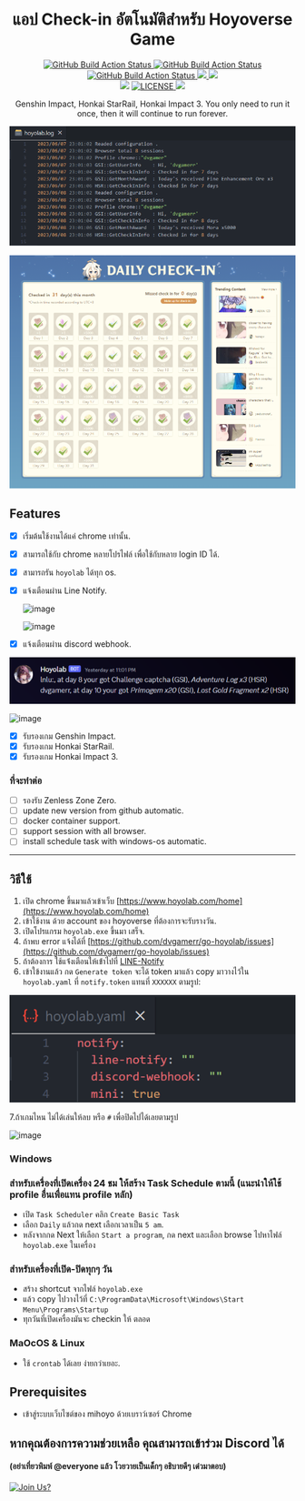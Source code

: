 <div align="center">
  <h1>แอป Check-in อัตโนมัติสำหรับ Hoyoverse Game</h1>
  <p>
    <a href="https://github.com/dvgamerr/go-hoyolab/actions/workflows/build.yml">
      <img src="https://img.shields.io/github/actions/workflow/status/dvgamerr/go-hoyolab/build.yml?label=Build&amp;style=flat-square" alt="GitHub Build Action Status">
    </a>
    <a href="https://github.com/dvgamerr/go-hoyolab/actions/workflows/codeql.yml">
      <img src="https://img.shields.io/github/actions/workflow/status/dvgamerr/go-hoyolab/codeql.yml?label=CodeQL&amp;style=flat-square" alt="GitHub Build Action Status">
    </a>
    <a href="https://github.com/dvgamerr/go-hoyolab/actions/workflows/review.yml">
      <img src="https://img.shields.io/github/actions/workflow/status/dvgamerr/go-hoyolab/review.yml?label=Dependency&amp;style=flat-square" alt="GitHub Build Action Status">
    </a>
    <a href="https://goreportcard.com/report/dvgamerr/go-hoyolab">
      <img src="https://goreportcard.com/badge/dvgamerr/go-hoyolab?style=flat-square">
    </a>
    <img src="https://img.shields.io/tokei/lines/github/dvgamerr/go-kooky?style=flat-square">
    <br>
    <img src="https://img.shields.io/badge/PRs-welcome-brightgreen.svg?style=flat-square">
    <a href="LICENSE.md">
      <img src="https://img.shields.io/github/license/dvgamerr/go-hoyolab?style=flat-square" alt="LICENSE">
    </a>
    <a href="https://github.com/dvgamerr/go-hoyolab/releases/latest">
      <img src="https://img.shields.io/github/release-date/dvgamerr/go-hoyolab?style=flat-square">
    </a>
  </p>
  <p>Genshin Impact, Honkai StarRail, Honkai Impact 3. You only need to run it once, then it will continue to run forever.</p>
</div>



![example.png](./docs/example-logs.png)

![checkin.png](./docs/checkin.png)

## Features
- [x] เริ่มต้นใช้งานได้แค่ chrome เท่านั้น.
- [x] สามารถใช้กับ chrome หลายโปรไฟล์ เพื่อใช้กับหลาย login ID ได้.
- [X] สามารถรัน `hoyolab` ได้ทุก os.
- [x] แจ้งเตือนผ่าน Line Notify.

  ![image](https://github.com/dvgamerr/go-hoyolab/assets/10203425/0cbdb857-f866-4813-8420-03c2ce73688e)

  ![image](https://github.com/dvgamerr/go-hoyolab/assets/10203425/133f8fcd-d301-471f-92a7-6e88874ff851)

- [x] แจ้งเตือนผ่าน discord webhook.

![checkin.png](./docs/example-notify.png)


  ![image](https://github.com/dvgamerr/go-hoyolab/assets/10203425/1c75dc54-e787-4831-94a0-047f1aef7e1a)
  
- [x] รับรองเกม Genshin Impact.
- [x] รับรองเกม Honkai StarRail.
- [x] รับรองเกม Honkai Impact 3.

### ที่จะทำต่อ
- [ ] รองรับ Zenless Zone Zero.
- [ ] update new version from github automatic.
- [ ] docker container support.
- [ ] support session with all browser.
- [ ] install schedule task with windows-os automatic.

---

## วิธีใช้
1. เปิด chrome ขึ้นมาแล้วเข้าเว็บ [https://www.hoyolab.com/home](https://www.hoyolab.com/home)
2. เข้าใช้งาน ด้วย account ของ hoyoverse ที่ต้องการจะรับรางวัน.
3. เปิดโปรแกรม `hoyolab.exe` ขึ้นมา เสร็จ.
4. ถ้าพบ error แจ้งได้ที่  [https://github.com/dvgamerr/go-hoyolab/issues](https://github.com/dvgamerr/go-hoyolab/issues)
5. ถ้าต้องการ ใช้แจ่้งเตือนให้เข้่าไปที่ [LINE-Notify](https://notify-bot.line.me/my/)
6. เข้าใข้งานแล้ว กด `Generate token` จะได้ token มาแล้ว copy มาวางไว้ใน `hoyolab.yaml` ที่ `notify.token` แทนที่ `XXXXXX` ตามรูป:
 
 ![image](./docs/example-token.png)
  
7.ถ้าเกมไหน ไม่ได้เล่นให้ลบ หรือ `#` เพื่อปิดไปได้เลยตามรูป

  ![image](https://github.com/dvgamerr/go-hoyolab/assets/10203425/7ab44d88-31cf-4919-ab5a-e7c4da5beedf)



### Windows
### สำหรับเครื่องที่เปิดเครื่อง 24 ชม ให้สร้าง Task Schedule ตามนี้ (แนะนำให้ใช้ profile อื่นเพื่อแทน profile หลัก)
- เปิด `Task Scheduler` คลิก `Create Basic Task`
- เลือก `Daily` แล้วกด next เลือกเวลาเป็น `5 am`.
- หลังจากกด Next ให้เลือก `Start a program`, กด next และเลือก browse ไปหาไฟล์ `hoyolab.exe` ในเครื่อง

### สำหรับเครื่องที่เปิด-ปิดทุกๆ วัน
- สร้าง shortcut จากไฟล์ `hoyolab.exe`
- แล้ว copy ไปวางไว้ที่ `C:\ProgramData\Microsoft\Windows\Start Menu\Programs\Startup`
- ทุกวันที่เปิดเครื่องมันจะ checkin ให้ ตลอด 

### MaOcOS & Linux
- ใช้ `crontab` ได้เลย ง่ายกว่าเยอะ.

## Prerequisites
- เข้าสู่ระบบเว็บไซต์ของ mihoyo ด้วยเบราว์เซอร์ Chrome

## หากคุณต้องการความช่วยเหลือ คุณสามารถเข้าร่วม Discord ได้
#### (อย่าเที่ยวพิมพ์ @everyone แล้ว โวยวายเป็นเด็กๆ อธิบายดีๆ เด๋วมาตอบ)

[![Join Us?](https://discordapp.com/api/guilds/475720106471849996/widget.png?style=banner2)](https://discord.gg/QDccF497Mw)
